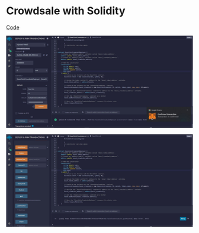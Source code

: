 # Crowdsale with Solidity

[Code](./Starter_Code/)


![Succesful Deploy](Starter_Code/Images/Evaluation_Evidence/kasei_crowdsaledep_deploy.JPG)

![Goal Reached](Starter_Code/Images/Evaluation_Evidence/crowdsale_goal_reached.JPG)
